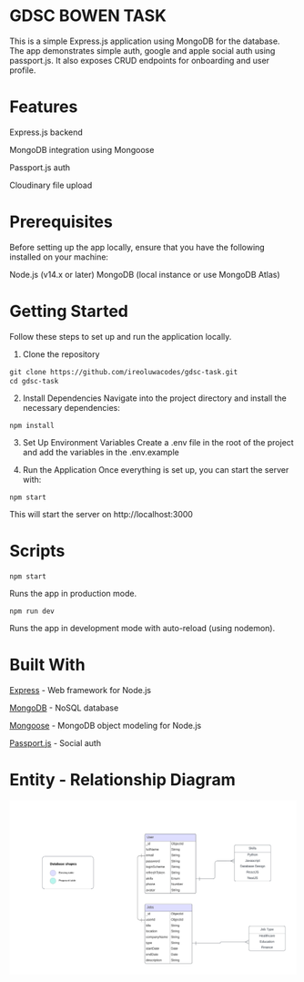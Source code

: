 # GDSC BOWEN TASK

  This is a simple Express.js application using MongoDB for the database. The app demonstrates simple auth, google and apple social auth using passport.js. It also exposes CRUD endpoints for onboarding and user profile.

# Features

  Express.js backend

  MongoDB integration using Mongoose

  Passport.js auth

  Cloudinary file upload

# Prerequisites

  Before setting up the app locally, ensure that you have the following installed on your machine:

  Node.js (v14.x or later)
  MongoDB (local instance or use MongoDB Atlas)
  
# Getting Started
  
  Follow these steps to set up and run the application locally.

  1. Clone the repository

  ```
  git clone https://github.com/ireoluwacodes/gdsc-task.git
  cd gdsc-task
  ```

  2. Install Dependencies
  Navigate into the project directory and install the necessary dependencies:

  ```
  npm install
  ```

  3. Set Up Environment Variables
  Create a .env file in the root of the project and add the variables in the .env.example

  4. Run the Application
  Once everything is set up, you can start the server with:

  ```
  npm start
  ```

  This will start the server on http://localhost:3000


# Scripts 
  ```
  npm start
  ```
   Runs the app in production mode.

  ```
  npm run dev
  ```
  Runs the app in development mode with auto-reload (using nodemon).

# Built With
  [Express](https://expressjs.com/) - Web framework for Node.js

  [MongoDB](https://www.mongodb.com/) - NoSQL database

  [Mongoose](https://mongoosejs.com/) - MongoDB object modeling for Node.js

  [Passport.js](https://passportjs.org) - Social auth 

# Entity - Relationship Diagram
![ERD](./GDSC%20TASK(ER%20DIAGRAM).png)